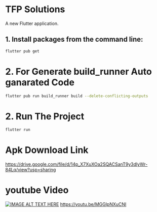 # TFP Solutions

A new Flutter application.

## 1. Install packages from the command line:

```bash
flutter pub get
```
# 2. For Generate build_runner Auto ganarated Code
```bash
flutter pub run build_runner build --delete-conflicting-outputs
```

# 2. Run The Project
```bash
flutter run
```

# Apk Download Link
https://drive.google.com/file/d/14p_X7XuXOa2SQACSanT9y3dlyWr-84Lq/view?usp=sharing

# youtube Video
[![IMAGE ALT TEXT HERE](https://img.youtube.com/vi/MGGlpNXuCNI/0.jpg)](https://www.youtube.com/watch?v=MGGlpNXuCNI)
https://youtu.be/MGGlpNXuCNI



